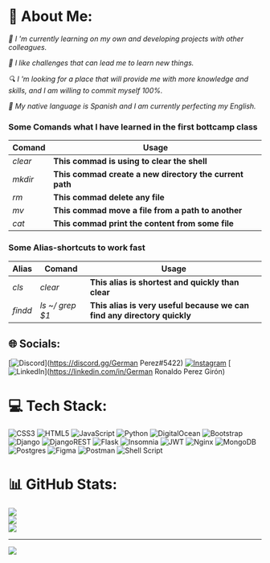 # 💫 About Me:

*📖 I 'm currently learning on my own and developing projects with other colleagues.*

*🦉 I like challenges that can lead me to learn new things.*

*🔍 I 'm looking for a place that will provide me with more knowledge and skills, and I am willing to commit myself 100%.*

*📒 My native language is Spanish and I am currently perfecting my English.*

### Some Comands what I have learned in the first bottcamp class
|Comand  |  Usage  |
|--------  |---------|
|  *clear*   | **This commad is using to clear the shell** |
|  *mkdir*   | **This commad create a new directory the current path**|
|  *rm*      | **This commad delete any file**|
|  *mv*      | **This commad move a file from a path to another** |
|  *cat*     | **This commad print the content from some file** |

### Some Alias-shortcuts to work fast
|Alias     | Comand  |  Usage  |
|--------  |---------|--------
|  *cls*   |  *clear* | **This alias is shortest and quickly than clear** |
|  *findd* |  *ls ~/  grep $1* |**This alias is very useful because we can find any directory quickly**|

## 🌐 Socials:
[![Discord](https://img.shields.io/badge/Discord-%237289DA.svg?logo=discord&logoColor=white)](https://discord.gg/German Perez#5422) [![Instagram](https://img.shields.io/badge/Instagram-%23E4405F.svg?logo=Instagram&logoColor=white)](https://instagram.com/german_r__) [![LinkedIn](https://img.shields.io/badge/LinkedIn-%230077B5.svg?logo=linkedin&logoColor=white)](https://linkedin.com/in/German Ronaldo Perez Girón) 

# 💻 Tech Stack:
![CSS3](https://img.shields.io/badge/css3-%231572B6.svg?style=plastic&logo=css3&logoColor=white) ![HTML5](https://img.shields.io/badge/html5-%23E34F26.svg?style=plastic&logo=html5&logoColor=white) ![JavaScript](https://img.shields.io/badge/javascript-%23323330.svg?style=plastic&logo=javascript&logoColor=%23F7DF1E) ![Python](https://img.shields.io/badge/python-3670A0?style=plastic&logo=python&logoColor=ffdd54) ![DigitalOcean](https://img.shields.io/badge/DigitalOcean-%230167ff.svg?style=plastic&logo=digitalOcean&logoColor=white) ![Bootstrap](https://img.shields.io/badge/bootstrap-%23563D7C.svg?style=plastic&logo=bootstrap&logoColor=white) ![Django](https://img.shields.io/badge/django-%23092E20.svg?style=plastic&logo=django&logoColor=white) ![DjangoREST](https://img.shields.io/badge/DJANGO-REST-ff1709?style=plastic&logo=django&logoColor=white&color=ff1709&labelColor=gray) ![Flask](https://img.shields.io/badge/flask-%23000.svg?style=plastic&logo=flask&logoColor=white) ![Insomnia](https://img.shields.io/badge/Insomnia-black?style=plastic&logo=insomnia&logoColor=5849BE) ![JWT](https://img.shields.io/badge/JWT-black?style=plastic&logo=JSON%20web%20tokens) ![Nginx](https://img.shields.io/badge/nginx-%23009639.svg?style=plastic&logo=nginx&logoColor=white) ![MongoDB](https://img.shields.io/badge/MongoDB-%234ea94b.svg?style=plastic&logo=mongodb&logoColor=white) ![Postgres](https://img.shields.io/badge/postgres-%23316192.svg?style=plastic&logo=postgresql&logoColor=white) 	![Figma](https://img.shields.io/badge/figma-%23F24E1E.svg?style=plastic&logo=figma&logoColor=white) ![Postman](https://img.shields.io/badge/Postman-FF6C37?style=plastic&logo=postman&logoColor=white) ![Shell Script](https://img.shields.io/badge/shell_script-%23121011.svg?style=plastic&logo=gnu-bash&logoColor=white)
# 📊 GitHub Stats:
![](https://github-readme-stats.vercel.app/api?username=Hershade&theme=dark&hide_border=false&include_all_commits=false&count_private=false)<br/>
![](https://github-readme-streak-stats.herokuapp.com/?user=Hershade&theme=dark&hide_border=false)<br/>
![](https://github-readme-stats.vercel.app/api/top-langs/?username=Hershade&theme=dark&hide_border=false&include_all_commits=false&count_private=false&layout=compact)

---
[![](https://visitcount.itsvg.in/api?id=Hershade&icon=0&color=6)](https://visitcount.itsvg.in)
